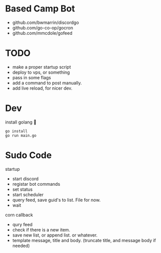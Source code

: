

# Based Camp Bot

- github.com/bwmarrin/discordgo
- github.com/go-co-op/gocron
- github.com/mmcdole/gofeed


# TODO

- make a proper startup script
- deploy to vps, or something
- pass in some flags
- add a command to post manually.
- add live reload, for nicer dev.


# Dev

install golang 🤷

```
go install
go run main.go
```


# Sudo Code

startup
- start discord
- registar bot commands
- set status
- start scheduler
- query feed, save guid's to list. File for now.
- wait

corn callback
- qury feed
- check if there is a new item.
- save new list, or append list. or whatever.
- template message, title and body. (truncate title, and message body if needed)


